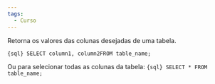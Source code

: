 ```yaml
---
tags:
  - Curso
---
```

Retorna os valores das colunas desejadas de uma tabela.

`{sql} SELECT column1, column2FROM table_name;`

Ou para selecionar todas as colunas da tabela: `{sql} SELECT * FROM table_name;`
